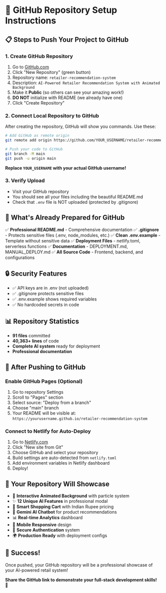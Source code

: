 # 🚀 GitHub Repository Setup Instructions

## 📋 Steps to Push Your Project to GitHub

### 1. Create GitHub Repository
1. Go to [GitHub.com](https://github.com)
2. Click "New Repository" (green button)
3. Repository name: `retailer-recommendation-system`
4. Description: `AI-Powered Retailer Recommendation System with Animated Background`
5. Make it **Public** (so others can see your amazing work!)
6. **DO NOT** initialize with README (we already have one)
7. Click "Create Repository"

### 2. Connect Local Repository to GitHub
After creating the repository, GitHub will show you commands. Use these:

```bash
# Add GitHub as remote origin
git remote add origin https://github.com/YOUR_USERNAME/retailer-recommendation-system.git

# Push your code to GitHub
git branch -M main
git push -u origin main
```

**Replace `YOUR_USERNAME` with your actual GitHub username!**

### 3. Verify Upload
- Visit your GitHub repository
- You should see all your files including the beautiful README.md
- Check that `.env` file is NOT uploaded (protected by .gitignore)

## 🌟 What's Already Prepared for GitHub

✅ **Professional README.md** - Comprehensive documentation
✅ **.gitignore** - Protects sensitive files (.env, node_modules, etc.)
✅ **Clean .env.example** - Template without sensitive data
✅ **Deployment Files** - netlify.toml, serverless functions
✅ **Documentation** - DEPLOYMENT.md, MANUAL_DEPLOY.md
✅ **All Source Code** - Frontend, backend, and configurations

## 🔒 Security Features

- ✅ API keys are in .env (not uploaded)
- ✅ .gitignore protects sensitive files
- ✅ .env.example shows required variables
- ✅ No hardcoded secrets in code

## 📊 Repository Statistics

- **91 files** committed
- **40,363+ lines** of code
- **Complete AI system** ready for deployment
- **Professional documentation**

## 🎯 After Pushing to GitHub

### Enable GitHub Pages (Optional)
1. Go to repository Settings
2. Scroll to "Pages" section
3. Select source: "Deploy from a branch"
4. Choose "main" branch
5. Your README will be visible at: `https://yourusername.github.io/retailer-recommendation-system`

### Connect to Netlify for Auto-Deploy
1. Go to [Netlify.com](https://netlify.com)
2. Click "New site from Git"
3. Choose GitHub and select your repository
4. Build settings are auto-detected from `netlify.toml`
5. Add environment variables in Netlify dashboard
6. Deploy!

## 🚀 Your Repository Will Showcase

- 🎨 **Interactive Animated Background** with particle system
- ✨ **12 Unique AI Features** in professional modal
- 🛒 **Smart Shopping Cart** with Indian Rupee pricing
- 💬 **Gemini AI Chatbot** for product recommendations
- 📊 **Real-time Analytics** dashboard
- 📱 **Mobile Responsive** design
- 🔐 **Secure Authentication** system
- 🌍 **Production Ready** with deployment configs

## 🎉 Success!

Once pushed, your GitHub repository will be a professional showcase of your AI-powered retail system!

**Share the GitHub link to demonstrate your full-stack development skills!** 🌟
